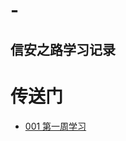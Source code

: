 # -
信安之路学习记录
-----------------------------
# 传送门 <br>
  * [001 第一周学习](https://github.com/lauwarrior/My-learning-record/blob/master/001%20%E7%AC%AC%E2%BC%80%E5%91%A8%E2%80%94%E5%AD%A6%E7%B1%8D%E5%A4%87%E6%A1%88%E4%BB%A5%E5%8F%8A%E7%8E%AF%E5%A2%83%E5%87%86%E5%A4%87%E2%80%94Dave_007%E2%80%94Dave_007.md)

